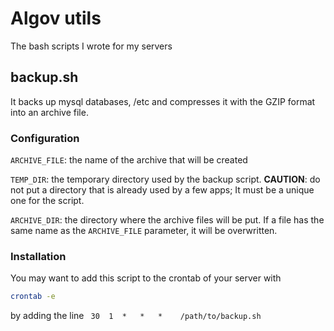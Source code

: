 # Algov utils
The bash scripts I wrote for my servers

## backup.sh
It backs up mysql databases, /etc and compresses it with the GZIP format into an archive file.

### Configuration
`ARCHIVE_FILE`: the name of the archive that will be created

`TEMP_DIR`: the temporary directory used by the backup script. **CAUTION**: do not put a directory that is already used by a few apps; It must be a unique one for the script.

`ARCHIVE_DIR`: the directory where the archive files will be put. If a file has the same name as the `ARCHIVE_FILE` parameter, it will be overwritten.

### Installation
You may want to add this script to the crontab of your server with

```sh
crontab -e
```

by adding the line ` 30  1  *   *   *    /path/to/backup.sh`
